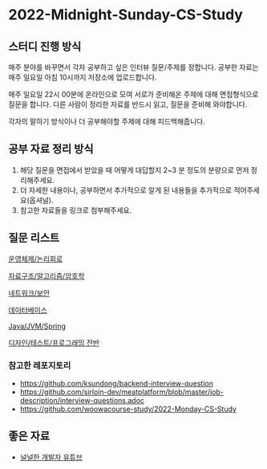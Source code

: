 # 2022-Midnight-Sunday-CS-Study


## 스터디 진행 방식

매주 분야를 바꾸면서 각자 공부하고 싶은 인터뷰 질문/주제를 정합니다. 공부한 자료는 매주 일요일 아침 10시까지 저장소에 업로드합니다.

매주 일요일 22시 00분에 온라인으로 모여 서로가 준비해온 주제에 대해 면접형식으로 질문을 합니다. 다른 사람이 정리한 자료를 반드시 읽고, 질문을 준비해 와야합니다.

각자의 말하기 방식이나 더 공부해야할 주제에 대해 피드백해줍니다.

## 공부 자료 정리 방식

1. 해당 질문을 면접에서 받았을 때 어떻게 대답할지 2~3 분 정도의 분량으로 먼저 정리해주세요.
2. 더 자세한 내용이나, 공부하면서 추가적으로 알게 된 내용들을 추가적으로 적어주세요(옵셔널).
3. 참고한 자료들을 링크로 첨부해주세요.


## 질문 리스트

[운영체제/논리회로](./OS/OS.md)

[자료구조/알고리즘/암호학](./Algo/Algo.md)

[네트워크/보안](./Network/Network.md)

[데이터베이스](./DB/DB.md)

[Java/JVM/Spring](./Java/Java.md)

[디자인/테스트/프로그래밍 전반](./Design/Design.md)


### 참고한 레포지토리
* https://github.com/ksundong/backend-interview-question
* https://github.com/sirloin-dev/meatplatform/blob/master/job-description/interview-questions.adoc
* https://github.com/woowacourse-study/2022-Monday-CS-Study


## 좋은 자료

* [널널한 개발자 유튜브](https://www.youtube.com/channel/UCdGTtaI-ERLjzZNLuBj3X6A)
